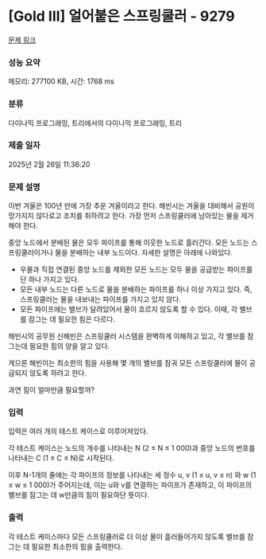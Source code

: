 # [Gold III] 얼어붙은 스프링쿨러 - 9279 

[문제 링크](https://www.acmicpc.net/problem/9279) 

### 성능 요약

메모리: 277100 KB, 시간: 1768 ms

### 분류

다이나믹 프로그래밍, 트리에서의 다이나믹 프로그래밍, 트리

### 제출 일자

2025년 2월 26일 11:36:20

### 문제 설명

<p>이번 겨울은 100년 만에 가장 추운 겨울이라고 한다. 해빈시는 겨울을 대비해서 공원이 망가지지 않다로고 조치를 취하려고 한다. 가장 먼저 스프링쿨러에 남아있는 물을 제거해야 한다. </p>

<p>중앙 노드에서 분배된 물은 모두 파이프를 통해 이웃한 노드로 흘러간다. 모든 노드는 스프링쿨러이거나 물을 분배하는 내부 노드이다. 자세한 설명은 아래에 나와있다.</p>

<ul>
	<li>우물과 직접 연결된 중앙 노드를 제외한 모든 노드는 모두 물을 공급받는 파이프를 단 하나 가지고 있다.</li>
	<li>모든 내부 노드는 다른 노드로 물을 분배하는 파이프를 하나 이상 가지고 있다. 즉, 스프링클러는 물을 내보내는 파이프를 가지고 있지 않다.</li>
	<li>모든 파이프에는 밸브가 달려있어서 물이 흐르지 않도록 할 수 있다. 이때, 각 밸브를 잠그는 데 필요한 힘은 다르다.</li>
</ul>

<p>해빈시의 공무원 신해빈은 스프링쿨러 시스템을 완벽하게 이해하고 있고, 각 밸브를 잠그는데 필요한 힘의 양을 알고 있다.</p>

<p>게으른 해빈이는 최소한의 힘을 사용해 몇 개의 밸브를 잠궈 모든 스프링쿨러에 물이 공급되지 않도록 하려고 한다.</p>

<p>과연 힘이 얼마만큼 필요할까?</p>

### 입력 

 <p>입력은 여러 개의 테스트 케이스로 이루어져있다.</p>

<p>각 테스트 케이스는 노드의 개수를 나타내는 N (2 ≤ N ≤ 1 000)과 중앙 노드의 번호를 나타내는 C (1 ≤ C ≤ N)로 시작된다.</p>

<p>이후 N-1개의 줄에는 각 파이프의 정보를 나타내는 세 정수 u, v (1 ≤ u, v ≤ n) 와 w (1 ≤ w ≤ 1 000)가 주어지는데, 이는 u와 v를 연결하는 파이프가 존재하고, 이 파이프의 밸브를 잠그는 데 w만큼의 힘이 필요하단 뜻이다.</p>

### 출력 

 <p>각 테스트 케이스마다 모든 스프링쿨러로 더 이상 물이 흘러들어가지 않도록 밸브를 잠그는 데 필요한 최소한의 힘을 출력한다.</p>

